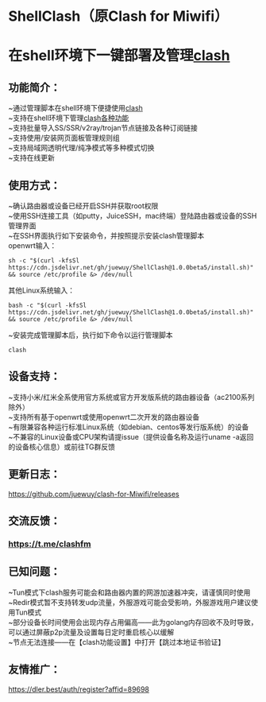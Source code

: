 # ShellClash（原Clash for Miwifi）
在shell环境下一键部署及管理[clash](https://github.com/Dreamacro/clash)
=====

功能简介：
--
~通过管理脚本在shell环境下便捷使用[clash](https://github.com/Dreamacro/clash)<br>
~支持在shell环境下管理[clash各种功能](https://lancellc.gitbook.io/clash)<br>
~支持批量导入SS/SSR/v2ray/trojan节点链接及各种订阅链接<br>
~支持使用/安装网页面板管理规则组<br>
~支持局域网透明代理/纯净模式等多种模式切换<br>
~支持在线更新<br>

使用方式：
--
~确认路由器或设备已经开启SSH并获取root权限<br>
~使用SSH连接工具（如putty，JuiceSSH，mac终端）登陆路由器或设备的SSH管理界面<br>
~在SSH界面执行如下安装命令，并按照提示安装clash管理脚本<br>
openwrt输入：
```Shell
sh -c "$(curl -kfsSl https://cdn.jsdelivr.net/gh/juewuy/ShellClash@1.0.0beta5/install.sh)" && source /etc/profile &> /dev/null
```
其他Linux系统输入：
```Shell
bash -c "$(curl -kfsSl https://cdn.jsdelivr.net/gh/juewuy/ShellClash@1.0.0beta5/install.sh)" && source /etc/profile &> /dev/null
```
~安装完成管理脚本后，执行如下命令以运行管理脚本<br>
```Shell
clash
```

设备支持：
--
~支持小米/红米全系使用官方系统或官方开发版系统的路由器设备（ac2100系列除外）<br>
~支持所有基于openwrt或使用openwrt二次开发的路由器设备<br>
~有限兼容各种运行标准Linux系统（如debian、centos等发行版系统）的设备<br>
~不兼容的Linux设备或CPU架构请提issue（提供设备名称及运行uname -a返回的设备核心信息）或前往TG群反馈<br>

更新日志：
--
https://github.com/juewuy/clash-for-Miwifi/releases

交流反馈：
--
### https://t.me/clashfm 

已知问题：
--
~Tun模式下clash服务可能会和路由器内置的网游加速器冲突，请谨慎同时使用<br>
~Redir模式暂不支持转发udp流量，外服游戏可能会受影响，外服游戏用户建议使用Tun模式<br>
~部分设备长时间使用会出现内存占用偏高——此为golang内存回收不及时导致，可以通过屏蔽p2p流量及设置每日定时重启核心以缓解<br>
~节点无法连接——在【clash功能设置】中打开【跳过本地证书验证】<br>

友情推广：
--
https://dler.best/auth/register?affid=89698
